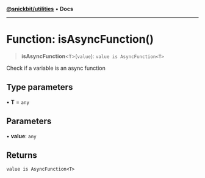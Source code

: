 [**@snickbit/utilities**](../README.md) • **Docs**

***

# Function: isAsyncFunction()

> **isAsyncFunction**\<`T`\>(`value`): `value is AsyncFunction<T>`

Check if a variable is an async function

## Type parameters

• **T** = `any`

## Parameters

• **value**: `any`

## Returns

`value is AsyncFunction<T>`
